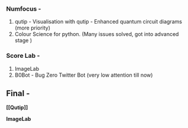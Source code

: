 ### Numfocus - 

1. qutip - Visualisation with qutip - Enhanced quantum circuit diagrams (more priority)
3. Colour Science for python. (Many issues solved, got into advanced stage )

### Score Lab - 

1.  ImageLab 
2. B0Bot - Bug Zero Twitter Bot (very low attention till now)


## Final - 

**[[Qutip]]**


**ImageLab**
